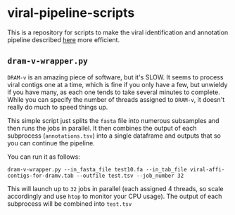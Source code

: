# viral-pipeline-scripts

This is a repository for scripts to make the viral identification and annotation pipeline described [here]() more efficient.

## `dram-v-wrapper.py`
`DRAM-v` is an amazing piece of software, but it's SLOW. It seems to process viral contigs one at a time, which is fine if you only have a few, but unwieldy if you have many, as each one tends to take several minutes to complete. While you can specify the number of threads assigned to `DRAM-v`, it doesn't really do much to speed things up.

This simple script just splits the `fasta` file into numerous subsamples and then runs the jobs in parallel. It then combines the output of each subprocess (`annotations.tsv`) into a single dataframe and outputs that so you can continue the pipeline.

You can run it as follows:
```
dram-v-wrapper.py --in_fasta_file test10.fa --in_tab_file viral-affi-contigs-for-dramv.tab --outfile test.tsv --job_number 32
```

This will launch up to `32` jobs in parallel (each assigned 4 threads, so scale accordingly and use `htop` to monitor your CPU usage). The output of each subprocess will be combined into `test.tsv`

